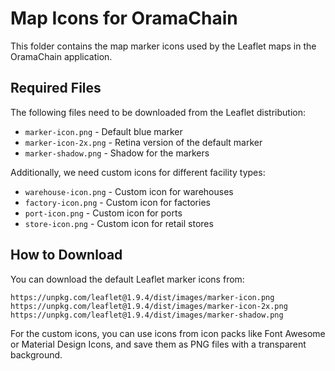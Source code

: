 # Map Icons for OramaChain

This folder contains the map marker icons used by the Leaflet maps in the OramaChain application.

## Required Files

The following files need to be downloaded from the Leaflet distribution:

- `marker-icon.png` - Default blue marker
- `marker-icon-2x.png` - Retina version of the default marker
- `marker-shadow.png` - Shadow for the markers

Additionally, we need custom icons for different facility types:

- `warehouse-icon.png` - Custom icon for warehouses
- `factory-icon.png` - Custom icon for factories 
- `port-icon.png` - Custom icon for ports
- `store-icon.png` - Custom icon for retail stores

## How to Download

You can download the default Leaflet marker icons from:

```
https://unpkg.com/leaflet@1.9.4/dist/images/marker-icon.png
https://unpkg.com/leaflet@1.9.4/dist/images/marker-icon-2x.png
https://unpkg.com/leaflet@1.9.4/dist/images/marker-shadow.png
```

For the custom icons, you can use icons from icon packs like Font Awesome or Material Design Icons, and save them as PNG files with a transparent background. 
